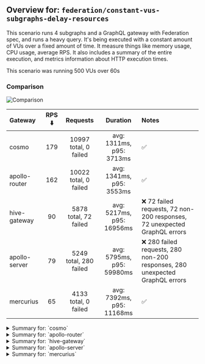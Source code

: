 ## Overview for: `federation/constant-vus-subgraphs-delay-resources`


This scenario runs 4 subgraphs and a GraphQL gateway with Federation spec, and runs a heavy query. It's being executed with a constant amount of VUs over a fixed amount of time. It measure things like memory usage, CPU usage, average RPS. It also includes a summary of the entire execution, and metrics information about HTTP execution times.


This scenario was running 500 VUs over 60s


### Comparison


<img src="https://imagedelivery.net/KYe9TScr4TldYHA48pczVg/bbf7d1a4-7cc7-4bbb-957b-22d7f2cda100/public" alt="Comparison" />


| Gateway       | RPS ⬇️ |        Requests        |         Duration          | Notes                                                                       |
| :------------ | :----: | :--------------------: | :-----------------------: | :-------------------------------------------------------------------------- |
| cosmo         |  179   | 10997 total, 0 failed  | avg: 1311ms, p95: 3713ms  | ✅                                                                           |
| apollo-router |  162   | 10022 total, 0 failed  | avg: 1341ms, p95: 3553ms  | ✅                                                                           |
| hive-gateway  |   90   | 5878 total, 72 failed  | avg: 5217ms, p95: 16956ms | ❌ 72 failed requests, 72 non-200 responses, 72 unexpected GraphQL errors    |
| apollo-server |   79   | 5249 total, 280 failed | avg: 5795ms, p95: 59980ms | ❌ 280 failed requests, 280 non-200 responses, 280 unexpected GraphQL errors |
| mercurius     |   65   |  4133 total, 0 failed  | avg: 7392ms, p95: 11168ms | ✅                                                                           |



<details>
  <summary>Summary for: `cosmo`</summary>

  **K6 Output**




```
     ✓ response code was 200
     ✓ no graphql errors
     ✓ valid response structure

     █ setup

     checks.........................: 100.00% ✓ 32931      ✗ 0    
     data_received..................: 965 MB  16 MB/s
     data_sent......................: 13 MB   213 kB/s
     http_req_blocked...............: avg=4.55ms   min=1.35µs  med=3.16µs   max=3.93s  p(90)=5.1µs   p(95)=37.15µs
     http_req_connecting............: avg=3.74ms   min=0s      med=0s       max=3.93s  p(90)=0s      p(95)=0s     
     http_req_duration..............: avg=1.31s    min=3.43ms  med=1.07s    max=8.09s  p(90)=2.62s   p(95)=3.71s  
       { expected_response:true }...: avg=1.31s    min=3.43ms  med=1.07s    max=8.09s  p(90)=2.62s   p(95)=3.71s  
     http_req_failed................: 0.00%   ✓ 0          ✗ 10997
     http_req_receiving.............: avg=499.71ms min=34.13µs med=99.16µs  max=7.16s  p(90)=1.74s   p(95)=2.87s  
     http_req_sending...............: avg=27.59ms  min=7.84µs  med=14.21µs  max=4.59s  p(90)=282.5µs p(95)=52.48ms
     http_req_tls_handshaking.......: avg=0s       min=0s      med=0s       max=0s     p(90)=0s      p(95)=0s     
     http_req_waiting...............: avg=784.15ms min=3.34ms  med=758.44ms max=3.3s   p(90)=1.4s    p(95)=1.68s  
     http_reqs......................: 10997   179.245807/s
     iteration_duration.............: avg=2.72s    min=19.16ms med=2.25s    max=17.18s p(90)=5.6s    p(95)=6.71s  
     iterations.....................: 10977   178.919816/s
     vus............................: 166     min=166      max=500
     vus_max........................: 500     min=500      max=500
```


**Performance Overview**


<img src="https://imagedelivery.net/KYe9TScr4TldYHA48pczVg/caeefc7e-42ea-4b03-1033-ec47c6898b00/public" alt="Performance Overview" />


**Subgraphs Overview**


<img src="https://imagedelivery.net/KYe9TScr4TldYHA48pczVg/2de1152e-6485-4bdb-7060-55014b49ed00/public" alt="Subgraphs Overview" />


**HTTP Overview**


<img src="https://imagedelivery.net/KYe9TScr4TldYHA48pczVg/4ee2ca6a-4bac-42a5-c7ca-ae05fe8f8e00/public" alt="HTTP Overview" />


  </details>

<details>
  <summary>Summary for: `apollo-router`</summary>

  **K6 Output**




```
     ✓ response code was 200
     ✓ no graphql errors
     ✓ valid response structure

     █ setup

     checks.........................: 100.00% ✓ 30006      ✗ 0    
     data_received..................: 879 MB  14 MB/s
     data_sent......................: 12 MB   193 kB/s
     http_req_blocked...............: avg=4.17ms   min=1.55µs  med=3.78µs   max=4.18s  p(90)=6.57µs   p(95)=3.04ms 
     http_req_connecting............: avg=3.58ms   min=0s      med=0s       max=3.44s  p(90)=0s       p(95)=1.89ms 
     http_req_duration..............: avg=1.34s    min=6.71ms  med=1.15s    max=8.87s  p(90)=2.85s    p(95)=3.55s  
       { expected_response:true }...: avg=1.34s    min=6.71ms  med=1.15s    max=8.87s  p(90)=2.85s    p(95)=3.55s  
     http_req_failed................: 0.00%   ✓ 0          ✗ 10022
     http_req_receiving.............: avg=523.41ms min=32.18µs med=158.89µs max=8.37s  p(90)=1.86s    p(95)=2.63s  
     http_req_sending...............: avg=46.19ms  min=8.22µs  med=18.42µs  max=4.49s  p(90)=455.87µs p(95)=26.31ms
     http_req_tls_handshaking.......: avg=0s       min=0s      med=0s       max=0s     p(90)=0s       p(95)=0s     
     http_req_waiting...............: avg=771.75ms min=6.62ms  med=652.77ms max=3.79s  p(90)=1.59s    p(95)=1.91s  
     http_reqs......................: 10022   162.791204/s
     iteration_duration.............: avg=2.97s    min=33.44ms med=2.53s    max=15.65s p(90)=6.02s    p(95)=7.34s  
     iterations.....................: 10002   162.466336/s
     vus............................: 272     min=272      max=500
     vus_max........................: 500     min=500      max=500
```


**Performance Overview**


<img src="https://imagedelivery.net/KYe9TScr4TldYHA48pczVg/5fac7ca9-fd67-4aa4-3d5a-58e95dd7d100/public" alt="Performance Overview" />


**Subgraphs Overview**


<img src="https://imagedelivery.net/KYe9TScr4TldYHA48pczVg/397fc4b1-4934-4d49-bc50-408881ef4000/public" alt="Subgraphs Overview" />


**HTTP Overview**


<img src="https://imagedelivery.net/KYe9TScr4TldYHA48pczVg/c4ff99e0-08a1-4c5d-7d0c-17dd5dcac900/public" alt="HTTP Overview" />


  </details>

<details>
  <summary>Summary for: `hive-gateway`</summary>

  **K6 Output**




```
     ✗ response code was 200
      ↳  98% — ✓ 5786 / ✗ 72
     ✗ no graphql errors
      ↳  98% — ✓ 5786 / ✗ 72
     ✓ valid response structure

     █ setup

     checks.........................: 99.17% ✓ 17358     ✗ 144  
     data_received..................: 510 MB 7.9 MB/s
     data_sent......................: 7.0 MB 108 kB/s
     http_req_blocked...............: avg=5.04ms min=1.95µs   med=4.53µs  max=162.32ms p(90)=13.44µs p(95)=60.38ms
     http_req_connecting............: avg=4.88ms min=0s       med=0s      max=143.01ms p(90)=0s      p(95)=59.18ms
     http_req_duration..............: avg=5.21s  min=12.85ms  med=3.22s   max=1m0s     p(90)=5.05s   p(95)=16.95s 
       { expected_response:true }...: avg=4.53s  min=12.85ms  med=3.21s   max=1m0s     p(90)=4.82s   p(95)=8.59s  
     http_req_failed................: 1.22%  ✓ 72        ✗ 5806 
     http_req_receiving.............: avg=6.73ms min=0s       med=95.18µs max=475.67ms p(90)=3.74ms  p(95)=14.79ms
     http_req_sending...............: avg=2.79ms min=9.72µs   med=23.76µs max=317.71ms p(90)=314µs   p(95)=25.4ms 
     http_req_tls_handshaking.......: avg=0s     min=0s       med=0s      max=0s       p(90)=0s      p(95)=0s     
     http_req_waiting...............: avg=5.2s   min=12.72ms  med=3.22s   max=1m0s     p(90)=5s      p(95)=16.91s 
     http_reqs......................: 5878   90.922974/s
     iteration_duration.............: avg=5.3s   min=157.74ms med=3.3s    max=1m0s     p(90)=5.17s   p(95)=17.3s  
     iterations.....................: 5858   90.613607/s
     vus............................: 111    min=111     max=500
     vus_max........................: 500    min=500     max=500
```


**Performance Overview**


<img src="https://imagedelivery.net/KYe9TScr4TldYHA48pczVg/4589dd15-d1fe-4fc4-8bab-9b79ea3ce900/public" alt="Performance Overview" />


**Subgraphs Overview**


<img src="https://imagedelivery.net/KYe9TScr4TldYHA48pczVg/f01d572b-eac0-4f0a-fba2-490fa20a9f00/public" alt="Subgraphs Overview" />


**HTTP Overview**


<img src="https://imagedelivery.net/KYe9TScr4TldYHA48pczVg/b7f2b065-8b9b-4cad-77fb-3232907cbf00/public" alt="HTTP Overview" />


  </details>

<details>
  <summary>Summary for: `apollo-server`</summary>

  **K6 Output**




```
     ✗ response code was 200
      ↳  94% — ✓ 4949 / ✗ 280
     ✗ no graphql errors
      ↳  94% — ✓ 4949 / ✗ 280
     ✓ valid response structure

     █ setup

     checks.........................: 96.36% ✓ 14847     ✗ 560  
     data_received..................: 437 MB 6.6 MB/s
     data_sent......................: 6.2 MB 95 kB/s
     http_req_blocked...............: avg=2.33ms   min=1.32µs   med=2.83µs   max=59.09ms p(90)=190.9µs  p(95)=16.3ms  
     http_req_connecting............: avg=2.28ms   min=0s       med=0s       max=55.78ms p(90)=126.91µs p(95)=14.05ms 
     http_req_duration..............: avg=5.79s    min=12.69ms  med=2.09s    max=1m0s    p(90)=3.37s    p(95)=59.97s  
       { expected_response:true }...: avg=2.74s    min=12.69ms  med=2.06s    max=59.79s  p(90)=2.64s    p(95)=3.32s   
     http_req_failed................: 5.33%  ✓ 280       ✗ 4969 
     http_req_receiving.............: avg=159.6µs  min=0s       med=102.12µs max=26.19ms p(90)=169.14µs p(95)=199.88µs
     http_req_sending...............: avg=194.13µs min=8.05µs   med=14.35µs  max=53.99ms p(90)=96.92µs  p(95)=1.09ms  
     http_req_tls_handshaking.......: avg=0s       min=0s       med=0s       max=0s      p(90)=0s       p(95)=0s      
     http_req_waiting...............: avg=5.79s    min=12.59ms  med=2.09s    max=1m0s    p(90)=3.37s    p(95)=59.97s  
     http_reqs......................: 5249   79.703946/s
     iteration_duration.............: avg=5.83s    min=421.83ms med=2.11s    max=1m0s    p(90)=3.44s    p(95)=1m0s    
     iterations.....................: 5229   79.400254/s
     vus............................: 33     min=33      max=500
     vus_max........................: 500    min=500     max=500
```


**Performance Overview**


<img src="https://imagedelivery.net/KYe9TScr4TldYHA48pczVg/98430e97-0b08-49b6-3a46-d3b20dd3f000/public" alt="Performance Overview" />


**Subgraphs Overview**


<img src="https://imagedelivery.net/KYe9TScr4TldYHA48pczVg/76880a67-140a-4324-693d-a73f15907f00/public" alt="Subgraphs Overview" />


**HTTP Overview**


<img src="https://imagedelivery.net/KYe9TScr4TldYHA48pczVg/0ca35873-d09a-43da-556c-620651acf700/public" alt="HTTP Overview" />


  </details>

<details>
  <summary>Summary for: `mercurius`</summary>

  **K6 Output**




```
     ✓ response code was 200
     ✓ no graphql errors
     ✓ valid response structure

     █ setup

     checks.........................: 100.00% ✓ 12339     ✗ 0    
     data_received..................: 363 MB  5.7 MB/s
     data_sent......................: 4.9 MB  78 kB/s
     http_req_blocked...............: avg=2.83ms   min=1.49µs   med=4.58µs  max=57.19ms  p(90)=1.88ms   p(95)=37.5ms  
     http_req_connecting............: avg=2.78ms   min=0s       med=0s      max=57.16ms  p(90)=1.49ms   p(95)=37.22ms 
     http_req_duration..............: avg=7.39s    min=15.71ms  med=7.28s   max=16.16s   p(90)=9.1s     p(95)=11.16s  
       { expected_response:true }...: avg=7.39s    min=15.71ms  med=7.28s   max=16.16s   p(90)=9.1s     p(95)=11.16s  
     http_req_failed................: 0.00%   ✓ 0         ✗ 4133 
     http_req_receiving.............: avg=4.8ms    min=40.87µs  med=114.5µs max=428.72ms p(90)=200.67µs p(95)=387.97µs
     http_req_sending...............: avg=143.93µs min=9µs      med=27.05µs max=9.87ms   p(90)=261.29µs p(95)=1.02ms  
     http_req_tls_handshaking.......: avg=0s       min=0s       med=0s      max=0s       p(90)=0s       p(95)=0s      
     http_req_waiting...............: avg=7.38s    min=15.55ms  med=7.28s   max=16.16s   p(90)=9.09s    p(95)=11.16s  
     http_reqs......................: 4133    65.375733/s
     iteration_duration.............: avg=7.45s    min=604.54ms med=7.29s   max=16.17s   p(90)=9.11s    p(95)=11.27s  
     iterations.....................: 4113    65.059373/s
     vus............................: 93      min=93      max=500
     vus_max........................: 500     min=500     max=500
```


**Performance Overview**


<img src="https://imagedelivery.net/KYe9TScr4TldYHA48pczVg/f07b68e6-e5fc-4339-0e67-b4c38a6a7f00/public" alt="Performance Overview" />


**Subgraphs Overview**


<img src="https://imagedelivery.net/KYe9TScr4TldYHA48pczVg/87a12956-3656-4792-9235-1330d98b0000/public" alt="Subgraphs Overview" />


**HTTP Overview**


<img src="https://imagedelivery.net/KYe9TScr4TldYHA48pczVg/b49d8b7c-6147-44d8-b403-91ab8cb0fa00/public" alt="HTTP Overview" />


  </details>